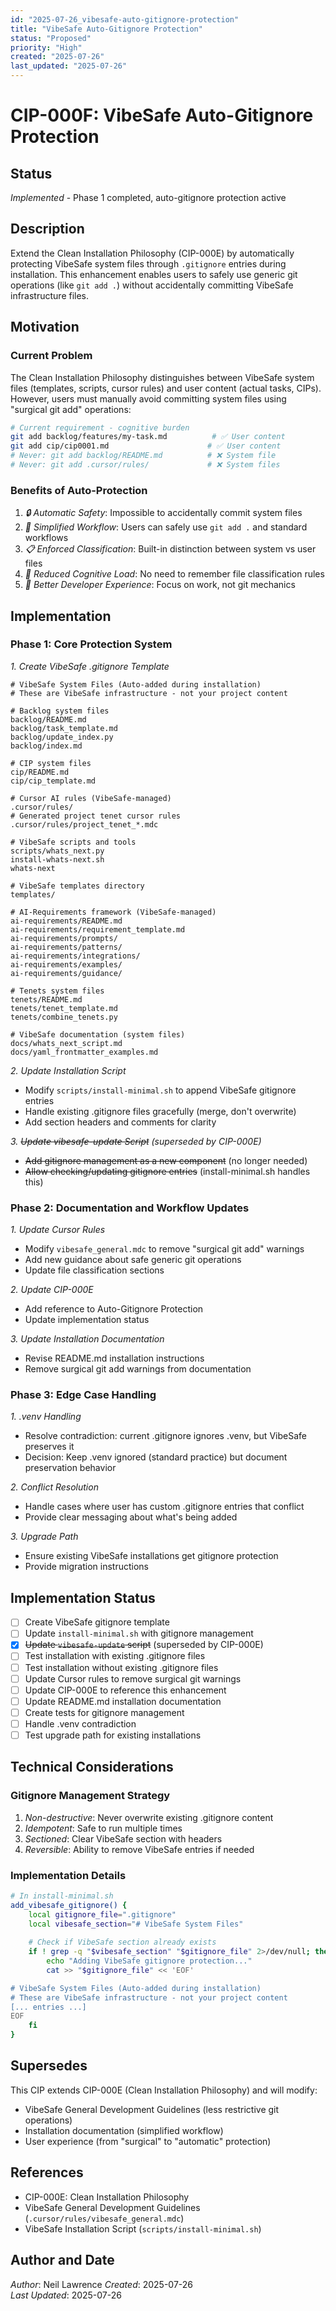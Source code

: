 ```yaml
---
id: "2025-07-26_vibesafe-auto-gitignore-protection"
title: "VibeSafe Auto-Gitignore Protection"
status: "Proposed"
priority: "High"
created: "2025-07-26"
last_updated: "2025-07-26"
---
```


# CIP-000F: VibeSafe Auto-Gitignore Protection

## Status
*Implemented* - Phase 1 completed, auto-gitignore protection active

## Description

Extend the Clean Installation Philosophy (CIP-000E) by automatically protecting VibeSafe system files through `.gitignore` entries during installation. This enhancement enables users to safely use generic git operations (like `git add .`) without accidentally committing VibeSafe infrastructure files.

## Motivation

### Current Problem
The Clean Installation Philosophy distinguishes between VibeSafe system files (templates, scripts, cursor rules) and user content (actual tasks, CIPs). However, users must manually avoid committing system files using "surgical git add" operations:

```bash
# Current requirement - cognitive burden
git add backlog/features/my-task.md          # ✅ User content  
git add cip/cip0001.md                      # ✅ User content
# Never: git add backlog/README.md          # ❌ System file
# Never: git add .cursor/rules/             # ❌ System files
```

### Benefits of Auto-Protection
1. *🔒 Automatic Safety*: Impossible to accidentally commit system files
2. *🚀 Simplified Workflow*: Users can safely use `git add .` and standard workflows
3. *📋 Enforced Classification*: Built-in distinction between system vs user files
4. *🧠 Reduced Cognitive Load*: No need to remember file classification rules
5. *🎯 Better Developer Experience*: Focus on work, not git mechanics

## Implementation

### Phase 1: Core Protection System

*1. Create VibeSafe .gitignore Template*
```
# VibeSafe System Files (Auto-added during installation)
# These are VibeSafe infrastructure - not your project content

# Backlog system files
backlog/README.md
backlog/task_template.md
backlog/update_index.py
backlog/index.md

# CIP system files  
cip/README.md
cip/cip_template.md

# Cursor AI rules (VibeSafe-managed)
.cursor/rules/
# Generated project tenet cursor rules
.cursor/rules/project_tenet_*.mdc

# VibeSafe scripts and tools
scripts/whats_next.py
install-whats-next.sh
whats-next

# VibeSafe templates directory
templates/

# AI-Requirements framework (VibeSafe-managed)
ai-requirements/README.md
ai-requirements/requirement_template.md
ai-requirements/prompts/
ai-requirements/patterns/
ai-requirements/integrations/
ai-requirements/examples/
ai-requirements/guidance/

# Tenets system files
tenets/README.md
tenets/tenet_template.md
tenets/combine_tenets.py

# VibeSafe documentation (system files)
docs/whats_next_script.md
docs/yaml_frontmatter_examples.md
```

*2. Update Installation Script*
- Modify `scripts/install-minimal.sh` to append VibeSafe gitignore entries
- Handle existing .gitignore files gracefully (merge, don't overwrite)
- Add section headers and comments for clarity

*3. ~~Update vibesafe-update Script~~ (superseded by CIP-000E)*
- ~~Add gitignore management as a new component~~ (no longer needed)
- ~~Allow checking/updating gitignore entries~~ (install-minimal.sh handles this)

### Phase 2: Documentation and Workflow Updates

*1. Update Cursor Rules*
- Modify `vibesafe_general.mdc` to remove "surgical git add" warnings
- Add new guidance about safe generic git operations
- Update file classification sections

*2. Update CIP-000E*
- Add reference to Auto-Gitignore Protection
- Update implementation status

*3. Update Installation Documentation*
- Revise README.md installation instructions
- Remove surgical git add warnings from documentation

### Phase 3: Edge Case Handling

*1. .venv Handling*
- Resolve contradiction: current .gitignore ignores .venv, but VibeSafe preserves it
- Decision: Keep .venv ignored (standard practice) but document preservation behavior

*2. Conflict Resolution*
- Handle cases where user has custom .gitignore entries that conflict
- Provide clear messaging about what's being added

*3. Upgrade Path*
- Ensure existing VibeSafe installations get gitignore protection
- Provide migration instructions

## Implementation Status

- [ ] Create VibeSafe gitignore template
- [ ] Update `install-minimal.sh` with gitignore management
- [x] ~~Update `vibesafe-update` script~~ (superseded by CIP-000E)
- [ ] Test installation with existing .gitignore files
- [ ] Test installation without existing .gitignore files
- [ ] Update Cursor rules to remove surgical git warnings
- [ ] Update CIP-000E to reference this enhancement
- [ ] Update README.md installation documentation
- [ ] Create tests for gitignore management
- [ ] Handle .venv contradiction
- [ ] Test upgrade path for existing installations

## Technical Considerations

### Gitignore Management Strategy
1. *Non-destructive*: Never overwrite existing .gitignore content
2. *Idempotent*: Safe to run multiple times
3. *Sectioned*: Clear VibeSafe section with headers
4. *Reversible*: Ability to remove VibeSafe entries if needed

### Implementation Details
```bash
# In install-minimal.sh
add_vibesafe_gitignore() {
    local gitignore_file=".gitignore"
    local vibesafe_section="# VibeSafe System Files"
    
    # Check if VibeSafe section already exists
    if ! grep -q "$vibesafe_section" "$gitignore_file" 2>/dev/null; then
        echo "Adding VibeSafe gitignore protection..."
        cat >> "$gitignore_file" << 'EOF'

# VibeSafe System Files (Auto-added during installation)
# These are VibeSafe infrastructure - not your project content
[... entries ...]
EOF
    fi
}
```

## Supersedes

This CIP extends CIP-000E (Clean Installation Philosophy) and will modify:
- VibeSafe General Development Guidelines (less restrictive git operations)
- Installation documentation (simplified workflow)
- User experience (from "surgical" to "automatic" protection)

## References

- CIP-000E: Clean Installation Philosophy
- VibeSafe General Development Guidelines (`.cursor/rules/vibesafe_general.mdc`)
- VibeSafe Installation Script (`scripts/install-minimal.sh`)

## Author and Date

*Author*: Neil Lawrence
*Created*: 2025-07-26  
*Last Updated*: 2025-07-26 